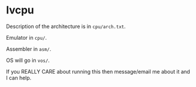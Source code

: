 lvcpu
=====

Description of the architecture is in `cpu/arch.txt`.

Emulator in `cpu/`.

Assembler in `asm/`.

OS will go in `vos/`.

If you REALLY CARE about running this then message/email me about it and I can
help.
